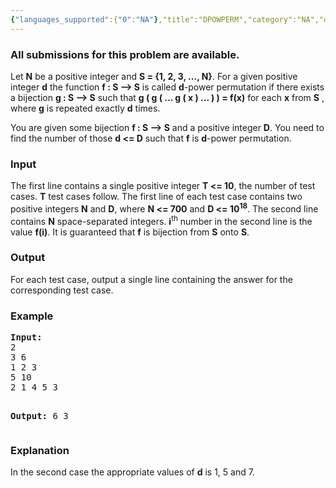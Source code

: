 ```yaml
---
{"languages_supported":{"0":"NA"},"title":"DPOWPERM","category":"NA","old_version":true,"problem_code":"DPOWPERM","tags":{"0":"NA"},"layout":"problem"}
---
```


<h3> All submissions for this problem are available. </h3><p>
Let <b>N</b> be a positive integer and <b>S = {1, 2, 3, ..., N}</b>. For a given positive integer <b>d</b> the function <b>f : S --&gt; S</b> is called <b>d</b>-power permutation if there exists a bijection <b>g : S --&gt; S</b> such that <b>g ( g ( ... g ( x ) ... ) ) = f(x)</b> for each <b>x</b> from <b>S</b> , where <b>g</b> is repeated exactly <b>d</b> times.
</p><p></p><p>
You are given some bijection <b>f : S --&gt; S</b> and a positive integer <b>D</b>. You need to find the number of those <b>d &lt;= D</b> such that <b>f</b> is <b>d</b>-power permutation.

<h3>Input</h3>
</p><p> The first line contains a single positive integer <b>T &lt;= 10</b>, the number of test cases. <b>T</b> test cases follow. The first line of each test case contains two positive integers <b>N</b> and <b>D</b>, where <b>N &lt;= 700</b> and <b>D &lt;= 10<sup>18</sup></b>. The second line contains <b>N</b> space-separated integers. <b>i</b><sup>th</sup> number in the second line is the value <b>f(i)</b>. It is guaranteed that <b>f</b> is bijection from <b>S</b> onto <b>S</b>.

<h3>Output</h3>
</p><p> For each test case, output a single line containing the answer for the corresponding test case.

<h3>Example</h3>
<pre>
<b>Input:</b>
2
3 6
1 2 3
5 10
2 1 4 5 3

<b>Output:</b>
6
3
</pre>

<h3>Explanation</h3>
In the second case the appropriate values of <b>d</b> is 1, 5 and 7.</p>    